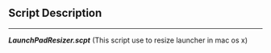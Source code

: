 ## Script Description
---
**_LaunchPadResizer.scpt_** (This script use to resize launcher in mac os x)
